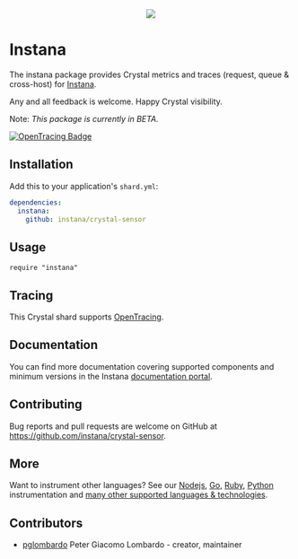 <div align="center">
<img src="https://user-images.githubusercontent.com/395132/28031672-5145e9d8-65a8-11e7-8d40-8fcfcc0166e7.png"/>
</div>

# Instana

The instana package provides Crystal metrics and traces (request, queue & cross-host) for [Instana](https://www.instana.com/).

Any and all feedback is welcome.  Happy Crystal visibility.

Note: _This package is currently in BETA._

[![OpenTracing Badge](https://img.shields.io/badge/OpenTracing-enabled-blue.svg)](http://opentracing.io)

## Installation

Add this to your application's `shard.yml`:

```yaml
dependencies:
  instana:
    github: instana/crystal-sensor
```

## Usage

```crystal
require "instana"
```

## Tracing

This Crystal shard supports [OpenTracing](http://opentracing.io/).

## Documentation

You can find more documentation covering supported components and minimum versions in the Instana [documentation portal](https://docs.instana.io/).

## Contributing

Bug reports and pull requests are welcome on GitHub at https://github.com/instana/crystal-sensor.

## More

Want to instrument other languages?  See our [Nodejs](https://github.com/instana/nodejs-sensor), [Go](https://github.com/instana/golang-sensor), [Ruby](https://github.com/instana/ruby-sensor), [Python](https://github.com/instana/python-sensor) instrumentation and [many other supported languages & technologies](https://www.instana.com/supported-technologies/).

## Contributors

- [pglombardo](https://github.com/pglombardo) Peter Giacomo Lombardo - creator, maintainer
